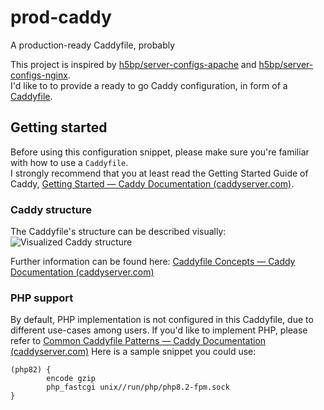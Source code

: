 # prod-caddy
A production-ready Caddyfile, probably

This project is inspired by [h5bp/server-configs-apache](https://github.com/h5bp/server-configs-apache) and [h5bp/server-configs-nginx](https://github.com/h5bp/server-configs-nginx).  
I'd like to to provide a ready to go Caddy configuration, in form of a [Caddyfile](https://caddyserver.com/docs/quick-starts/caddyfile).

## Getting started
Before using this configuration snippet, please make sure you're familiar with how to use a `Caddyfile`.  
I strongly recommend that you at least read the Getting Started Guide of Caddy, [Getting Started — Caddy Documentation (caddyserver.com)](https://caddyserver.com/docs/getting-started).

### Caddy structure
The Caddyfile's structure can be described visually:
![Visualized Caddy structure](https://caddyserver.com/resources/images/caddyfile-visual.png)

Further information can be found here: [Caddyfile Concepts — Caddy Documentation (caddyserver.com)](https://caddyserver.com/docs/caddyfile/concepts)

### PHP support
By default, PHP implementation is not configured in this Caddyfile, due to different use-cases among users.
If you'd like to implement PHP, please refer to [Common Caddyfile Patterns — Caddy Documentation (caddyserver.com)](https://caddyserver.com/docs/caddyfile/patterns#php)
Here is a sample snippet you could use:
```
(php82) {
        encode gzip
        php_fastcgi unix//run/php/php8.2-fpm.sock
}
```
